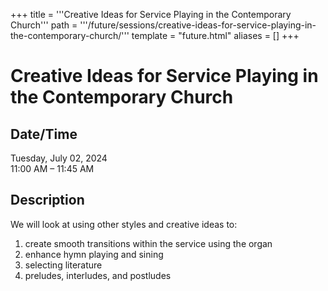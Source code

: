 +++
title = '''Creative Ideas for Service Playing in the Contemporary Church'''
path = '''/future/sessions/creative-ideas-for-service-playing-in-the-contemporary-church/'''
template = "future.html"
aliases = []
+++

<h1>Creative Ideas for Service Playing in the Contemporary Church</h1>

<h2>Date/Time</h2>
<p>Tuesday, July 02, 2024<br>
11:00 AM – 11:45 AM</p>
<h2>Description</h2>

We will look at using other styles and creative ideas to:
1. create smooth transitions within the service using the organ
2. enhance hymn playing and sining
3. selecting literature
4. preludes, interludes, and postludes


